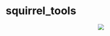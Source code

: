 # squirrel_tools
<!doctype html>
<html>
  <div align="center">
    <img src="https://ichef.bbci.co.uk/news/976/cpsprodpb/D6E6/production/_109241055_mediaitem109241054.jpg">
  </div>
